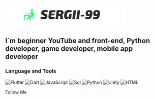 [![Header](https://github.com/Sergeii-99/Sergeii-99/blob/main/assets/image-removebg-preview%20(1).png)](https://www.instagram.com/sergey_4243/)

## I`m beginner YouTube and front-end, Python developer, game developer, mobile app developer

### Language and Tools
![Flutter](https://img.shields.io/badge/-Flutter-090909?style=for-the-badge&logo=flutter&logoColor=47C5F8)
![Dart](https://img.shields.io/badge/-Dart-090909?style=for-the-badge&logo=dart&logoColor=097CDB)
![JavaScript](https://img.shields.io/badge/-JavaScript-090909?style=for-the-badge&logo=JavaScript&logoColor=E9D54D)
![Sql](https://img.shields.io/badge/-Sql-090909?style=for-the-badge&logo=mysql&logoColor=00648B)
![Python](https://img.shields.io/badge/-Python-090909?style=for-the-badge&logo=Python&logoColor=E9D54D)
![Unity](https://img.shields.io/badge/-Unity-090909?style=for-the-badge&logo=Unity&logoColor=FFFFFF)
![HTML](https://img.shields.io/badge/-HTML-090909?style=for-the-badge&logo=HTML&logoColor=F88C00)



Follow Me
